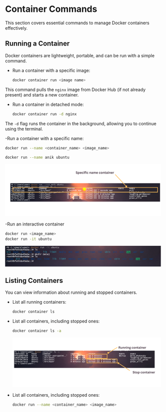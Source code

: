 # Container Commands

This section covers essential commands to manage Docker containers effectively.

## Running a Container

Docker containers are lightweight, portable, and can be run with a simple command.

- Run a container with a specific image:
  ```bash
  docker container run <image name>
  ```
This command pulls the `nginx` image from Docker Hub (if not already present) and starts a new container.
- Run a container in detached mode:
  ```bash
  docker container run -d nginx
  ```
The `-d` flag runs the container in the background, allowing you to continue using the terminal.

-Run a container with a specific name:
  ```bash
  docker run --name <container_name> <image_name>
  ```
  ```bash
  docker run --name anik ubuntu
  ```
<img src="https://github.com/anik-devops11/Docker-For-Beginners/blob/main/Images/specific-name.png" border="0">

-Run an interactive container
  ```bash
  docker run <image_name>
  docker run -it ubuntu
  ```
<img src="https://github.com/anik-devops11/Docker-For-Beginners/blob/main/Images/interactive.png" border="0">

## Listing Containers
You can view information about running and stopped containers.
- List all running containers:
  ```bash
  docker container ls
  ```
- List all containers, including stopped ones:
  ```bash
  docker container ls -a
  ```
  <img src="https://github.com/anik-devops11/Docker-For-Beginners/blob/main/Images/All-Container.png" border="0">

- List all containers, including stopped ones:
  ```bash
  docker run --name <container_name> <image_name>
  ```